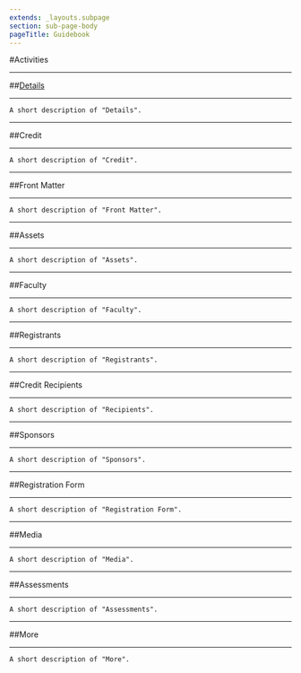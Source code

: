 ```yaml
---
extends: _layouts.subpage
section: sub-page-body
pageTitle: Guidebook
---
```


#Activities

---

##[Details](/activity-details)

---

    A short description of "Details".

---

##Credit

---

    A short description of "Credit".

---

##Front Matter

---

    A short description of "Front Matter".

---

##Assets

---

    A short description of "Assets".

---

##Faculty

---

    A short description of "Faculty".

---

##Registrants

---

    A short description of "Registrants".

---

##Credit Recipients

---

    A short description of "Recipients".

---

##Sponsors

---

    A short description of "Sponsors".

---

##Registration Form

---

    A short description of "Registration Form".

---

##Media

---

    A short description of "Media".

---

##Assessments

---

    A short description of "Assessments".

---
  
##More

---

    A short description of "More".
